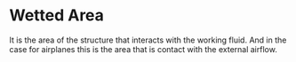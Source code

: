 # Wetted Area

It is the area of the structure that interacts with the working fluid. And in the case for airplanes this is the area that is contact with the external airflow.